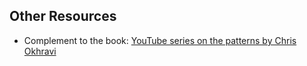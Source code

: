 ## Other Resources
- Complement to the book: [YouTube series on the patterns by Chris Okhravi](https://www.youtube.com/watch?v=v9ejT8FO-7I&list=PLrhzvIcii6GNjpARdnO4ueTUAVR9eMBpc)  
